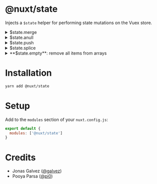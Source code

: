 # **@nuxt/state** 

Injects a `$state` helper for performing state mutations on the Vuex store. 

<details>
<summary>$state.merge</summary>
this.$state.merge({
  propInState: {
    toBeUpdated: 2
  }
})
</details>


<details>
<summary>$state.anull</summary>
// Set top-level props to null
this.$state.anull(['propToReceiveNull', 'propToReceiveNull', 'propToReceiveNull'])

// Set obj props to null
this.$state.anull({
  obj: ['propToReceiveNull', 'propToReceiveNull', 'propToReceiveNull']
})
</details>

<details>
<summary>$state.push</summary>
this.$state.merge({
  arrayInState: {
    toReceiveItems: [2, 3] // push(2, 3)
  }
})
</details>

<details>
<summary>$state.splice</summary>
this.$state.splice({
  arrayInState: {
    toHaveSplicedItems: [0, 2] // splice args
  }
})
</details>

<details>
<summary>
**$state.empty**: remove all items from arrays
</summary>


```js
this.$state.empty('arrayInStateToHaveItemsEmptied')

this.$state.empty([
  'arrayInStateToHaveItemsEmptied', 
  'anotherArrayInStateToHaveItemsEmptied'
])

this.$state.empty({
  obj: ['arrayInObjToHaveItemsEmptied', 'arrayInObjToHaveItemsEmptied']
})
```

</details>

# Installation

```sh
yarn add @nuxt/state
```

# Setup

Add to the `modules` section of your `nuxt.config.js`:

```js
export default {
  modules: ['@nuxt/state']
}
```

# Credits

- Jonas Galvez ([@galvez](https://github.com/galvez))
- Pooya Parsa ([@pi0](https://github.com/pi0))
